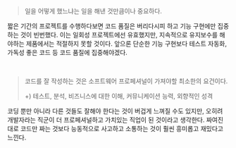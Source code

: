 > 일을 어떻게 했느냐는 일을 해낸 것만큼이나 중요하다.

짧은 기간의 프로젝트를 수행하다보면 코드 품질은 버리다시피 하고 기능 구현에만 집중하는 것이 빈번했다. 이는 일회성 프로젝트에선 유효했지만, 지속적으로 유지보수를 해야하는 제품에서는 적절하지 못할 것이다. 앞으론 단순한 기능 구현보다 테스트 자동화, 가독성 좋은 코드 등 코드 품질에 집중해야겠다.
 
<br />

> 코드를 잘 작성하는 것은 소프트웨어 프로페셔널이 가져야할 최소한의 요건이다.
> 
> +) 테스트, 분석, 비즈니스에 대한 이해, 커뮤니케이션 능력, 외향적인 성격

코딩 뿐만 아니라 다른 것들도 잘해야 한다는 것이 버겁게 느껴질 수도 있지만, 오히려 개발자라는 직군이 더 프로페셔널하고 가치있는 직업이 된 것이라고 생각한다.
짜여진 대로 코드만 짜는 것보다 능동적으로 사고하고 소통하는 것이 훨씬 흥미롭고 재밌다고 느낀다.
